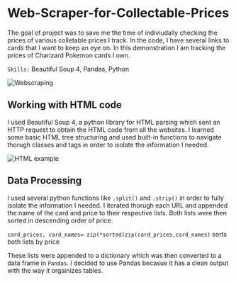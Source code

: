 # Web-Scraper-for-Collectable-Prices
The goal of project was to save me the time of indiviudally checking the prices of various colletable prices I track. In the code, I have several links to cards that I want to keep an eye on. In this demonstration I am tracking the prices of Charizard Pokemon cards I own.

`Skills:` Beautiful Soup 4, Pandas, Python

![Webscraping](https://user-images.githubusercontent.com/106715980/182493441-1cf482c9-b0ae-4b4c-9117-3abb3a1124bc.png)

## Working with HTML code
I used Beautiful Soup 4, a python library for HTML parsing which sent an HTTP request to obtain the HTML code from all the websites. I learned some basic HTML tree structuring and used built-in functions to navigate thorugh classes and tags in order to isolate the information I needed.

![HTML example](https://user-images.githubusercontent.com/106715980/182493862-4238c070-fca2-46f4-b17f-0dab00147444.png)

## Data Processing

I used several python functions like `.split()` and `.strip()` in order to fully isolate the information I needed. I iterated thorugh each URL and appended the name of the card and price to their respective lists. Both lists were then sorted in descending order of price. 

`card_prices, card_names= zip(*sorted(zip(card_prices,card_names)` sorts both lists by price

These lists were appended to a dictionary which was then converted to a data frame in `Pandas`. I decided to use Pandas becasue it has a clean output with the way it orgainizes tables.
